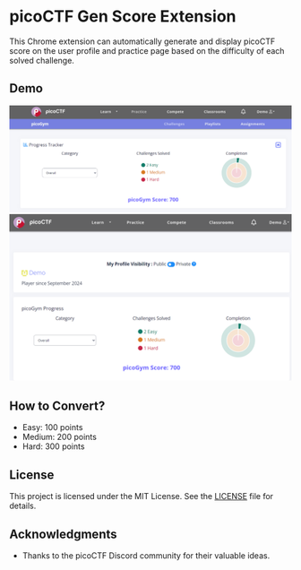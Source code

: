 # picoCTF Gen Score Extension

This Chrome extension can automatically generate and display picoCTF score on the user profile and practice page based on the difficulty of each solved challenge.

## Demo

![Practice](assets/Practice.png)
![User](assets/User.png)

## How to Convert?

- Easy: 100 points
- Medium: 200 points
- Hard: 300 points

## License

This project is licensed under the MIT License. See the [LICENSE](LICENSE) file for details.

## Acknowledgments

- Thanks to the picoCTF Discord community for their valuable ideas.
